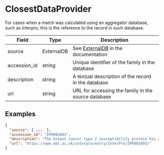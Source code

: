 # ClosestDataProvider

For cases when a match was calculated using an aggregator database, such as Interpro, this is the reference to the record in such database.

| Field        | Type       | Description |
|--------------|------------|-------------|
| source       | ExternalDB | See [ExternalDB](./external_db.md) in the documentation
| accession_id | string     | Unique identifier of the family in the database
| description  | string     | A textual description of the record in the database
| url          | string     | URL for accessing the family in the source database

## Examples
```json
{
  "source": { ...  },
  "accession_id": "IPR002093",
  "description": "The breast cancer type 2 susceptibility protein has a number of...",
  "url": "https://www.ebi.ac.uk/interpro/entry/InterPro/IPR002093/"
}
```
